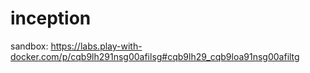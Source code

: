 # inception

sandbox: https://labs.play-with-docker.com/p/cqb9lh291nsg00afilsg#cqb9lh29_cqb9loa91nsg00afiltg
